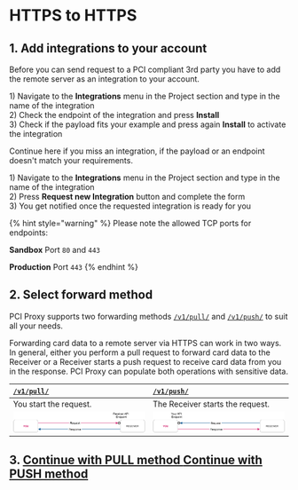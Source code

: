 # HTTPS to HTTPS

## 1. Add integrations to your account

Before you can send request to a PCI compliant 3rd party you have to add the remote server as an integration to your account. 

1\) Navigate to the **Integrations** menu in the Project section and type in the name of the integration  
2\) Check the endpoint of the integration and press **Install**  
3\) Check if the payload fits your example and press again **Install** to activate the integration

Continue here if you miss an integration, if the payload or an endpoint doesn't match your requirements.

1\) Navigate to the **Integrations** menu in the Project section and type in the name of the integration  
2\) Press **Request new Integration** button and complete the form  
3\) You get notified once the requested integration is ready for you

{% hint style="warning" %}
Please note the allowed TCP ports for endpoints:

**Sandbox** Port `80` and `443`

**Production** Port `443`
{% endhint %}

## 2. Select forward method

PCI Proxy supports two forwarding methods [`/v1/pull/`](./#pull-method) and [`/v1/push/`](./#push-method) to suit all your needs.

Forwarding card data to a remote server via HTTPS can work in two ways. In general, either you perform a pull request to forward card data to the Receiver or a Receiver starts a push request to receive card data from you in the response. PCI Proxy can populate both operations with sensitive data.

| [**`/v1/pull/`**](./#pull-method) | [**`/v1/push/`**](./#push-method) |
| :--- | :--- |
| You start the request. | The Receiver starts the request. |
| ![](../../../.gitbook/assets/receiver_pull_status_quo_color%20%282%29.png) | ![](../../../.gitbook/assets/receiver_push_status_quo_color.png) |

## 3. [Continue with PULL method  ](../../../collect-and-store-cards/filter-payloads/pull-method.md)       [Continue with PUSH method](../../../collect-and-store-cards/filter-payloads/push-method.md)

